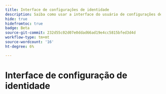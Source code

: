 ```yaml
---
title: Interface de configurações de identidade
description: Saiba como usar a interface do usuário de configurações de identidade.
hide: true
hidefromtoc: true
badge: Beta
source-git-commit: 232d55c02d07e0ddad66ad19e4cc5815bfed3d4d
workflow-type: tm+mt
source-wordcount: '16'
ht-degree: 6%

---
```


# Interface de configuração de identidade
